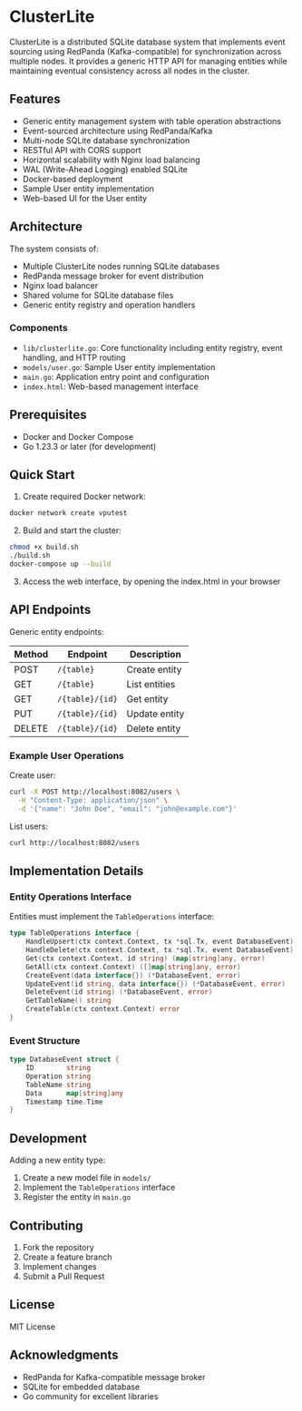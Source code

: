 # ClusterLite

ClusterLite is a distributed SQLite database system that implements event sourcing using RedPanda (Kafka-compatible) for synchronization across multiple nodes.
It provides a generic HTTP API for managing entities while maintaining eventual consistency across all nodes in the cluster.

## Features

- Generic entity management system with table operation abstractions
- Event-sourced architecture using RedPanda/Kafka
- Multi-node SQLite database synchronization
- RESTful API with CORS support
- Horizontal scalability with Nginx load balancing
- WAL (Write-Ahead Logging) enabled SQLite
- Docker-based deployment
- Sample User entity implementation
- Web-based UI for the User entity

## Architecture

The system consists of:

- Multiple ClusterLite nodes running SQLite databases
- RedPanda message broker for event distribution
- Nginx load balancer
- Shared volume for SQLite database files
- Generic entity registry and operation handlers

### Components

- `lib/clusterlite.go`: Core functionality including entity registry, event handling, and HTTP routing
- `models/user.go`: Sample User entity implementation
- `main.go`: Application entry point and configuration
- `index.html`: Web-based management interface

## Prerequisites

- Docker and Docker Compose
- Go 1.23.3 or later (for development)

## Quick Start

1. Create required Docker network:
```bash
docker network create vputest
```

2. Build and start the cluster:
```bash
chmod +x build.sh
./build.sh
docker-compose up --build
```

3. Access the web interface, by opening the index.html in your browser

## API Endpoints

Generic entity endpoints:

| Method | Endpoint | Description |
|--------|----------|-------------|
| POST | `/{table}` | Create entity |
| GET | `/{table}` | List entities |
| GET | `/{table}/{id}` | Get entity |
| PUT | `/{table}/{id}` | Update entity |
| DELETE | `/{table}/{id}` | Delete entity |

### Example User Operations

Create user:
```bash
curl -X POST http://localhost:8082/users \
  -H "Content-Type: application/json" \
  -d '{"name": "John Doe", "email": "john@example.com"}'
```

List users:
```bash
curl http://localhost:8082/users
```

## Implementation Details

### Entity Operations Interface

Entities must implement the `TableOperations` interface:

```go
type TableOperations interface {
    HandleUpsert(ctx context.Context, tx *sql.Tx, event DatabaseEvent) error
    HandleDelete(ctx context.Context, tx *sql.Tx, event DatabaseEvent) error
    Get(ctx context.Context, id string) (map[string]any, error)
    GetAll(ctx context.Context) ([]map[string]any, error)
    CreateEvent(data interface{}) (*DatabaseEvent, error)
    UpdateEvent(id string, data interface{}) (*DatabaseEvent, error)
    DeleteEvent(id string) (*DatabaseEvent, error)
    GetTableName() string
    CreateTable(ctx context.Context) error
}
```

### Event Structure

```go
type DatabaseEvent struct {
    ID        string
    Operation string
    TableName string
    Data      map[string]any
    Timestamp time.Time
}
```

## Development

Adding a new entity type:

1. Create a new model file in `models/`
2. Implement the `TableOperations` interface
3. Register the entity in `main.go`

## Contributing

1. Fork the repository
2. Create a feature branch
3. Implement changes
4. Submit a Pull Request

## License

MIT License

## Acknowledgments

- RedPanda for Kafka-compatible message broker
- SQLite for embedded database
- Go community for excellent libraries
